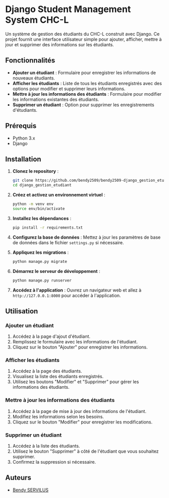 # Django Student Management System CHC-L

Un système de gestion des étudiants du CHC-L construit avec Django. Ce projet fournit une interface utilisateur simple pour ajouter, afficher, mettre à jour et supprimer des informations sur les étudiants.

## Fonctionnalités

- **Ajouter un étudiant** : Formulaire pour enregistrer les informations de nouveaux étudiants.
- **Afficher les étudiants** : Liste de tous les étudiants enregistrés avec des options pour modifier et supprimer leurs informations.
- **Mettre à jour les informations des étudiants** : Formulaire pour modifier les informations existantes des étudiants.
- **Supprimer un étudiant** : Option pour supprimer les enregistrements d'étudiants.

## Prérequis

- Python 3.x
- Django

## Installation

1. **Clonez le repository** :
   ```bash
   git clone https://github.com/bendy2509/bendy2509-django_gestion_etudiant.git
   cd django_gestion_etudiant
   ```

2. **Créez et activez un environnement virtuel** :
   ```bash
   python -m venv env
   source env/bin/activate
   ```

3. **Installez les dépendances** :
   ```bash
   pip install -r requirements.txt
   ```

4. **Configurez la base de données** :
   Mettez à jour les paramètres de base de données dans le fichier `settings.py` si nécessaire.

5. **Appliquez les migrations** :
   ```bash
   python manage.py migrate
   ```

6. **Démarrez le serveur de développement** :
   ```bash
   python manage.py runserver
   ```

7. **Accédez à l'application** :
   Ouvrez un navigateur web et allez à `http://127.0.0.1:8000` pour accéder à l'application.

## Utilisation

### Ajouter un étudiant

1. Accédez à la page d'ajout d'étudiant.
2. Remplissez le formulaire avec les informations de l'étudiant.
3. Cliquez sur le bouton "Ajouter" pour enregistrer les informations.

### Afficher les étudiants

1. Accédez à la page des étudiants.
2. Visualisez la liste des étudiants enregistrés.
3. Utilisez les boutons "Modifier" et "Supprimer" pour gérer les informations des étudiants.

### Mettre à jour les informations des étudiants

1. Accédez à la page de mise à jour des informations de l'étudiant.
2. Modifiez les informations selon les besoins.
3. Cliquez sur le bouton "Modifier" pour enregistrer les modifications.

### Supprimer un étudiant

1. Accédez à la liste des étudiants.
2. Utilisez le bouton "Supprimer" à côté de l'étudiant que vous souhaitez supprimer.
3. Confirmez la suppression si nécessaire.

## Auteurs

- [Bendy SERVILUS](https://github.com/bendy2509)

